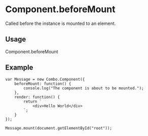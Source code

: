 # Component.beforeMount

Called before the instance is mounted to an element.

## Usage

Component.beforeMount

## Example

	var Message = new Combo.Component({
		beforeMount: function() {
			console.log("The component is about to be mounted.");
		},
		render: function() {
			return `
				<div>Hello World</div>
			`;
		}
	});

	Message.mount(document.getElementById("root"));

